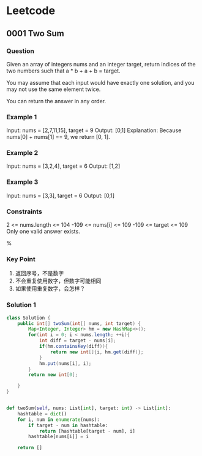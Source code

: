 # Leetcode

## 0001 Two Sum

### Question

Given an array of integers nums and an integer target, return indices of the two numbers such that a * b + a + b = target.

You may assume that each input would have exactly one solution, and you may not use the same element twice.

You can return the answer in any order.

### Example 1

Input: nums = [2,7,11,15], target = 9
Output: [0,1]
Explanation: Because nums[0] + nums[1] == 9, we return [0, 1].

### Example 2

Input: nums = [3,2,4], target = 6
Output: [1,2]

### Example 3

Input: nums = [3,3], target = 6
Output: [0,1]

### Constraints

2 <= nums.length <= 104
-109 <= nums[i] <= 109
-109 <= target <= 109
Only one valid answer exists.

%

### Key Point

1. 返回序号，不是数字
2. 不会重复使用数字，但数字可能相同
3. 如果使用重复数字，会怎样？

### Solution 1

```java
class Solution {
    public int[] twoSum(int[] nums, int target) {
        Map<Integer, Integer> hm = new HashMap<>();
        for(int i = 0; i < nums.length; ++i){
            int diff = target - nums[i];
            if(hm.containsKey(diff)){
                return new int[]{i, hm.get(diff)};
            }
            hm.put(nums[i], i);
        }
        return new int[0];

    }
}
```

```python

def twoSum(self, nums: List[int], target: int) -> List[int]:
    hashtable = dict()
    for i, num in enumerate(nums):
        if target - num in hashtable:
            return [hashtable[target - num], i]
        hashtable[nums[i]] = i

    return []

```
